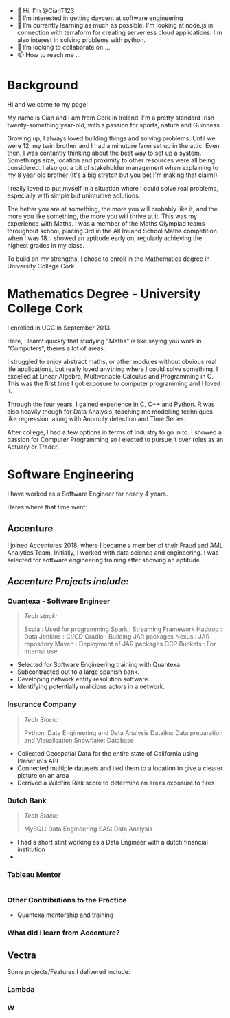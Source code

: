 - 👋 Hi, I’m @CianT123
- 👀 I’m interested in getting daycent at software engineering
- 🌱 I’m currently learning as much as possible. I'm looking at node.js in connection with terraform for creating serverless cloud applications. I'm also interest in solving problems with python. 
- 💞️ I’m looking to collaborate on ...
- 📫 How to reach me ...


# Background
Hi and welcome to my page!

My name is Cian and I am from Cork in Ireland.
I'm a pretty standard Irish twenty-something year-old, with a passion for sports, nature and Guinness 

Growing up, I always loved building things and solving problems. 
Until we were 12, my twin brother and I had a minuture farm set up in the attic. 
Even then, I was contantly thinking about the best way to set up a system. 
Somethings size, location and proximity to other resources were all being considered.
I also got a bit of stakeholder management when explaining to my 8 year old brother (It's a big stretch but you bet I'm making that claim!)

I really loved to put myself in a situation where I could solve real problems, especially with simple but unintuitive solutions. 


The better you are at something, the more you will probably like it, and the more you like something, the more you will thrive at it. 
This was my experience with Maths. 
I was a member of the Maths Olympiad teams throughout school, placing 3rd in the All Ireland School Maths competition when I was 18.
I showed an aptitude early on, regularly achieving the highest grades in my class. 


To build on my strengths, I chose to enroll in the Mathematics degree in University College Cork


# Mathematics Degree - University College Cork
I enrolled in UCC in September 2013. 

Here, I learnt quickly that studying "Maths" is like saying you work in "Computers", theres a lot of areas. 

I struggled to enjoy abstract maths, or other modules without obvious real life applications, but really loved anything where I could solve something. 
I excelled at Linear Algebra, Multivariable Calculus and Programming in C. This was the first time I got exposure to computer programming and I loved it.

Through the four years, I gained experience in C, C++ and Python. 
R was also heavily though for Data Analysis, teaching me modelling techniques like regression, along with Anomoly detection and Time Series. 

After college, I had a few options in terms of Industry to go in to. I showed a passion for Computer Programming so I elected to pursue it over roles as an Actuary or Trader. 

# Software Engineering

I have worked as a Software Engineer for nearly 4 years. 

Heres where that time went: 
## Accenture
I joined Accentures 2018, where I became a member of their Fraud and AML Analytics Team.
Initially, I worked with data science and engineering. 
I was selected for software engineering training after showing an aptitude. 

## *Accenture Projects include:*

### Quantexa - Software Engineer
> *Tech stack:*
> 
> Scala : Used for programming
> Spark : Streaming Framework
> Hadoop : Data
> Jenkins : CI/CD
> Gradle : Building JAR packages
> Nexus : JAR repository
> Maven : Deployment of JAR packages
> GCP Buckets : For internal use

- Selected for Software Engineering training with Quantexa.
- Subcontracted out to a large spanish bank.
- Developing network entity resolution software.
- Identifying potentially malicious actors in a network.

### Insurance Company

> *Tech Stack:*
> 
> Python: Data Engineering and Data Analysis
> Dataiku: Data preparation and Visualisation
> Snowflake: Database

- Collected Geospatial Data for the entire state of California using Planet.io's API
- Connected multiple datasets and tied them to a location to give a clearer picture on an area
- Derrived a Wildfire Risk score to determine an areas exposure to fires


### Dutch Bank

> *Tech Stack:*
> 
> MySQL: Data Engineering
> SAS: Data Analysis

- I had a short stint working as a Data Engineer with a dutch financial institution
- 
### Tableau Mentor

#
### Other Contributions to the Practice
- Quantexa mentorship and training

### What did I learn from Accenture?

## Vectra
Some projects/Features I delivered include:

### Lambda



### W




<!---
CianT123/CianT123 is a ✨ special ✨ repository because its `README.md` (this file) appears on your GitHub profile.
You can click the Preview link to take a look at your changes.
--->
